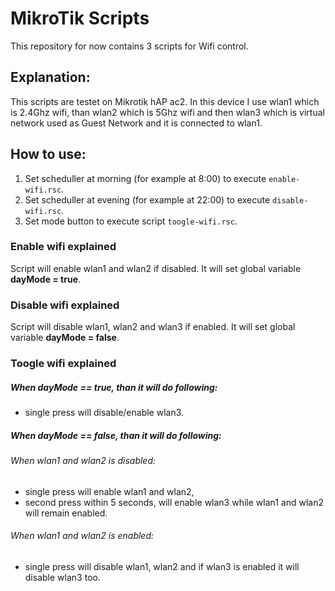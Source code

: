 # MikroTik Scripts

This repository for now contains 3 scripts for Wifi control.

## Explanation:

This scripts are testet on Mikrotik hAP ac2. In this device I use wlan1 which is 2.4Ghz wifi, than wlan2 which is 5Ghz wifi and then wlan3 which is virtual network used as Guest Network and it is connected to wlan1.

## How to use:

1. Set scheduller at morning (for example at 8:00) to execute `enable-wifi.rsc`.
2. Set scheduller at evening (for example at 22:00) to execute `disable-wifi.rsc`.
3. Set mode button to execute script `toogle-wifi.rsc`.

### Enable wifi explained
Script will enable wlan1 and wlan2 if disabled. It will set global variable **dayMode = true**.

### Disable wifi explained
Script will disable wlan1, wlan2 and wlan3 if enabled. It will set global variable **dayMode = false**.

### Toogle wifi explained
##### When dayMode == true, than it will do following:
* single press will disable/enable wlan3.

##### When dayMode == false, than it will do following:

###### When wlan1 and wlan2 is disabled:
* single press will enable wlan1 and wlan2,
* second press within 5 seconds, will enable wlan3 while wlan1 and wlan2 will remain enabled.

###### When wlan1 and wlan2 is enabled:
* single press will disable wlan1, wlan2 and if wlan3 is enabled it will disable wlan3 too.
